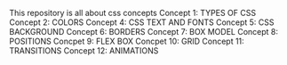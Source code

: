 This repository is all about css concepts 
Concept 1:
  TYPES OF CSS
Concept 2:
  COLORS 
Concept 4:
  CSS TEXT AND FONTS 
Concept 5:
  CSS BACKGROUND 
Concept 6:
  BORDERS 
Concept 7:
  BOX MODEL
Concept 8:
  POSITIONS
Concpet 9:
  FLEX BOX
Concpet 10:
  GRID
Concept 11:
  TRANSITIONS 
Concept 12:
  ANIMATIONS 


